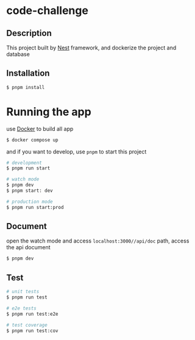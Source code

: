 # code-challenge

## Description

This project built by [Nest](https://github.com/nestjs/nest) framework, and dockerize the project and database

## Installation

```bash
$ pnpm install
```

# Running the app

use [Docker](https://www.docker.com/) to build all app

```bash
$ docker compose up
```

and if you want to develop, use `pnpm` to start this project

```bash
# development
$ pnpm run start

# watch mode
$ pnpm dev
$ pnpm start: dev

# production mode
$ pnpm run start:prod
```

## Document

open the watch mode and access `localhost:3000//api/doc` path, access the api document

```bash
$ pnpm dev
```

## Test

```bash
# unit tests
$ pnpm run test

# e2e tests
$ pnpm run test:e2e

# test coverage
$ pnpm run test:cov
```
